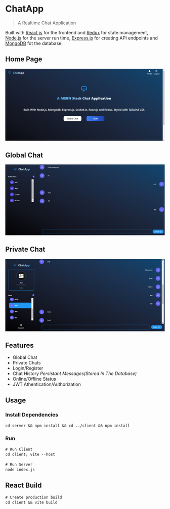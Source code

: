 # ChatApp

> A Realtime Chat Application

Built with [React.js](https://react.dev/) for the frontend and [Redux](https://redux.js.org/) for state management, [Node.js](https://nodejs.org/) for the server run time, [Express.js](https://expressjs.com/) for creating API endpoints and [MongoDB](https://www.mongodb.com/) fot the database.

## Home Page
![](/screenshots/img1.png)

## Global Chat 
![](/screenshots/img2.png)

## Private Chat
![](/screenshots/img3.png)

## Features

<ul>
 <li> Global Chat </li>
 <li> Private Chats </li>
 <li> Login/Register </li>
 <li> Chat History <i>Persistant Messages(Stored In The Database)</i></li>
 <li> Online/Offline Status </li>
 <li> JWT Athentication/Authorization </li>
</ul>

## Usage

### Install Dependencies

```
cd server && npm install && cd ../client && npm install
```

### Run

```
# Run Client
cd client; vite --host 

# Run Server
node index.js
```

## React Build
```
# Create production build
cd client && vite build
```
